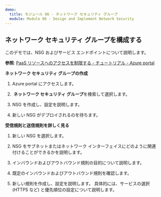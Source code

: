 ```yaml
---
demo:
  title: モジュール 06 - ネットワーク セキュリティ グループ
  module: Module 06 - Design and Implement Network Security
---
```

## ネットワーク セキュリティ グループを構成する

このデモでは、NSG およびサービス エンドポイントについて説明します。

**参照**: [PaaS リソースへのアクセスを制限する - チュートリアル - Azure portal](https://docs.microsoft.com/azure/virtual-network/tutorial-restrict-network-access-to-resources)

**ネットワーク セキュリティ グループの作成**

1. Azure portal にアクセスします。

1.  **ネットワーク セキュリティ グループ**を検索して選択します。

1. NSG を作成し、設定を説明します。 
 
1. 新しい NSG がデプロイされるのを待ちます。

**受信規則と送信規則を詳しく見る**

1. 新しい NSG を選択します。

1. NSG をサブネットまたはネットワーク インターフェイスにどのように関連付けることができるかを説明します。

1. インバウンドおよびアウトバウンド規則の目的について説明します。  

1. 既定のインバウンドおよびアウトバウンド規則を確認します。 

1. 新しい規則を作成し、設定を説明します。 具体的には、サービスの選択 (HTTPS など) と優先順位の設定について説明します。 

